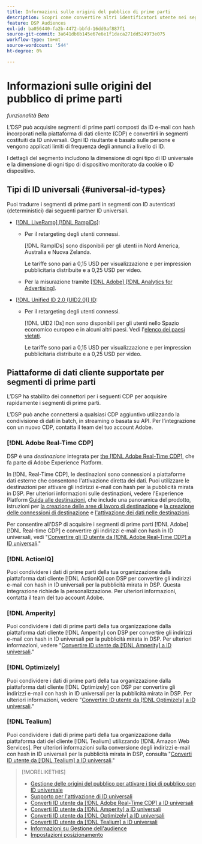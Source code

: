 ```yaml
---
title: Informazioni sulle origini del pubblico di prime parti
description: Scopri come convertire altri identificatori utente nei segmenti di prime parti in ID universali per il targeting senza cookie.
feature: DSP Audiences
exl-id: ba056440-fa2b-4472-bbfd-16dd0af887f1
source-git-commit: 3a641db6b145e67e6e1f1daca271dd524973e075
workflow-type: tm+mt
source-wordcount: '544'
ht-degree: 0%

---
```


# Informazioni sulle origini del pubblico di prime parti

*funzionalità Beta*

L’DSP può acquisire segmenti di prime parti composti da ID e-mail con hash incorporati nella piattaforma di dati cliente (CDP) e convertirli in segmenti costituiti da ID universali. Ogni ID risultante è basato sulle persone e vengono applicati limiti di frequenza degli annunci a livello di ID<!-- Move that info. to somewhere else? -->.

I dettagli del segmento includono la dimensione di ogni tipo di ID universale e la dimensione di ogni tipo di dispositivo monitorato da cookie o ID dispositivo.

## Tipi di ID universali {#universal-id-types}

<!--  Replace below with this once ID5 sources are possible 

Using your first-party data, you can create segments with IDs from the following universal ID partners.

* Authenticated (deterministic) IDs using hashed email addresses:

-->

Puoi tradurre i segmenti di prime parti in segmenti con ID autenticati (deterministici) dai seguenti partner ID universali.

* [[!DNL LiveRamp] [!DNL RampIDs]](https://liveramp.com/identity-resolution):

   * Per il retargeting degli utenti connessi.

     [!DNL RampIDs] sono disponibili per gli utenti in Nord America, Australia e Nuova Zelanda.

     Le tariffe sono pari a 0,15 USD per visualizzazione e per impression pubblicitaria distribuite e a 0,25 USD per video.

   * Per la misurazione tramite [[!DNL Adobe] [!DNL Analytics for Advertising]](/help/integrations/analytics/overview.md).

* [[!DNL Unified ID 2.0 (UID2.0)] ID](https://unifiedid.com):

   * Per il retargeting degli utenti connessi.

     [!DNL UID2 IDs] non sono disponibili per gli utenti nello Spazio economico europeo e in alcuni altri paesi. Vedi l&#39;[elenco dei paesi vietati](/help/policies/universal-id-policy.md#prohibited-countries-uid2).

     Le tariffe sono pari a 0,15 USD per visualizzazione e per impression pubblicitaria distribuite e a 0,25 USD per video.

<!-- Not yet

* Probabilistic (unauthenticated) IDs using hashed email addresses:

  * [[!DNL ID5] IDs](https://id5.io): For retargeting unauthenticated site traffic, prospecting using third-party data, and measurement for both using [[!DNL Adobe] [!DNL Analytics for Advertising]](/help/integrations/analytics/overview.md). ID5 IDs are available for no fee.

    ID5 creates an ID by stitching together user signals (hashed email address) with various browser signals (such as IP address and timestamp).

    [!DNL Analytics] measurement requires all [prerequisites for implementing [!DNL Analytics for Advertising]](/help/integrations/analytics/prerequisites.md) and the [AMO ID and EF ID in your tracking URLs](/help/integrations/analytics/ids.md). You also must sign an agreement with [!DNL ID5] and set a parameter within your existing JavaScript tracking tags. <!-- Contact your Adobe Account Team for instructions. -->

<!--
    >[!NOTE]
    >
    >Third-party segments from [!DNL Eyeota] may automatically include ID5 IDs, in addition to users tracked by cookies or device IDs. The segment details include the size for each type. The usual usage fee for each segment, which is stated next to the segment name, applies; no additional fees are charged for the ID5 IDs.
-->

## Piattaforme di dati cliente supportate per segmenti di prime parti

L’DSP ha stabilito dei connettori per i seguenti CDP per acquisire rapidamente i segmenti di prime parti.

L’DSP può anche connettersi a qualsiasi CDP aggiuntivo utilizzando la condivisione di dati in batch, in streaming o basata su API. Per l’integrazione con un nuovo CDP, contatta il team del tuo account Adobe.

### [!DNL Adobe Real-Time CDP]

DSP è una *destinazione* integrata per [the [!DNL Adobe Real-Time CDP]](https://experienceleague.adobe.com/docs/experience-platform/rtcdp/overview.html?lang=it), che fa parte di Adobe Experience Platform.

In [!DNL Real-Time CDP], le destinazioni sono connessioni a piattaforme dati esterne che consentono l&#39;attivazione diretta dei dati. Puoi utilizzare le destinazioni per attivare gli indirizzi e-mail con hash per la pubblicità mirata in DSP. Per ulteriori informazioni sulle destinazioni, vedere l&#39;Experience Platform [Guida alle destinazioni](https://experienceleague.adobe.com/docs/experience-platform/destinations/home.html), che include una panoramica del prodotto, istruzioni per [la creazione delle aree di lavoro di destinazione](https://experienceleague.adobe.com/docs/experience-platform/destinations/ui/destinations-workspace.html) e [la creazione delle connessioni di destinazione](https://experienceleague.adobe.com/docs/experience-platform/destinations/ui/connect-destination.html) e [l&#39;attivazione dei dati nelle destinazioni](https://experienceleague.adobe.com/docs/experience-platform/destinations/ui/activate/activate-segment-streaming-destinations.html).

Per consentire all&#39;DSP di acquisire i segmenti di prime parti [!DNL Adobe] [!DNL Real-time CDP] e convertire gli indirizzi e-mail con hash in ID universali, vedi &quot;[Convertire gli ID utente da [!DNL Adobe Real-Time CDP] a ID universali](/help/dsp/audiences/sources/source-adobe-rtcdp.md).&quot;

### [!DNL ActionIQ]

Puoi condividere i dati di prime parti della tua organizzazione dalla piattaforma dati cliente [!DNL ActionIQ] con DSP per convertire gli indirizzi e-mail con hash in ID universali per la pubblicità mirata in DSP. Questa integrazione richiede la personalizzazione. Per ulteriori informazioni, contatta il team del tuo account Adobe.

### [!DNL Amperity]

Puoi condividere i dati di prime parti della tua organizzazione dalla piattaforma dati cliente [!DNL Amperity] con DSP per convertire gli indirizzi e-mail con hash in ID universali per la pubblicità mirata in DSP. Per ulteriori informazioni, vedere &quot;[Convertire ID utente da [!DNL Amperity] a ID universali](/help/dsp/audiences/sources/source-amperity.md).&quot;

### [!DNL Optimizely]

Puoi condividere i dati di prime parti della tua organizzazione dalla piattaforma dati cliente [!DNL Optimizely] con DSP per convertire gli indirizzi e-mail con hash in ID universali per la pubblicità mirata in DSP. Per ulteriori informazioni, vedere &quot;[Convertire ID utente da [!DNL Optimizely] a ID universali](/help/dsp/audiences/sources/source-optimizely.md).&quot;

### [!DNL Tealium]

Puoi condividere i dati di prime parti della tua organizzazione dalla piattaforma dati del cliente [!DNL Tealium] utilizzando [!DNL Amazon Web Services]. Per ulteriori informazioni sulla conversione degli indirizzi e-mail con hash in ID universali per la pubblicità mirata in DSP, consulta &quot;[Converti ID utente da [!DNL Tealium] a ID universali](/help/dsp/audiences/sources/source-tealium.md).&quot;

>[!MORELIKETHIS]
>
>* [Gestione delle origini del pubblico per attivare i tipi di pubblico con ID universale](source-manage.md)
>* [Supporto per l&#39;attivazione di ID universali](/help/dsp/audiences/universal-ids.md)
>* [Converti ID utente da [!DNL Adobe Real-Time CDP] a ID universali](/help/dsp/audiences/sources/source-adobe-rtcdp.md)
>* [Converti ID utente da [!DNL Amperity] a ID universali](/help/dsp/audiences/sources/source-amperity.md)
>* [Converti ID utente da [!DNL Optimizely] a ID universali](/help/dsp/audiences/sources/source-optimizely.md)
>* [Converti ID utente da [!DNL Tealium] a ID universali](/help/dsp/audiences/sources/source-tealium.md)
>* [Informazioni su Gestione dell&#39;audience](/help/dsp/audiences/audience-about.md)
>* [Impostazioni posizionamento](/help/dsp/campaign-management/placements/placement-settings.md)
